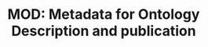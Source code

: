 ---
schema: default
title: 'MOD: Metadata for Ontology Description and publication'
notes: >-
  This specification describes MOD, a metadata vocabulary to describe and
  publish ontologies
organization: DataScientia Foundation
resources:
  - name: MOD.UAN.owl
    url: >-
      http://git.knowdive.disi.unitn.it:8080/knowledge/LiveKnowledge/SREP/metadata/raw/master/MOD.UAN.owl
    format: owl
    description: >-
      This specification describes MOD, a metadata vocabulary to describe and
      publish ontologies
    license: Creative Commmons
    status: Unannotated
    byteSize: '46.782'
    issued: '2018-08-02'
    language: en
    modified: '18 December 2020, 01:43 (UTC+01:00)'
    OntologyEngineeringTool: Protégé
    ontologyLanguage: owl
    ontologySyntax: rdf
    example: Unknown
    ReferenceLKRepository: SREP
    referenceOntology: Unknown
    referenceDatasets: Unknown
distribution: mod-owl
keyword: metadata
publisher: Indian Statistical Institute
category:
  - Upper-Level
versionNotes: '2022: New version added.'
landingPage: 'http://www.isibang.ac.in/ns/mod'
accessRigths: Public
creator: Biswanath Dutta
hasVersion: Unknown
isVersionOf: Unknown
issued: '2018-08-02'
modified: '18 December 2020, 01:43 (UTC+01:00)'
language: en
provenance: >-
  "(2019-05-03) María Poveda-Villalón: Added to LOV (2020-03-28) Ghislain
  Atemezing: Updated namespace URI and added new version of the vocab, thanks to
  the author (2020-03-31) Ghislain Atemezing: Fixed ontology version, thanks to
  the author. (2022-09-16) María Poveda-Villalón: New version added. Provenance
  from: LOV"
page: 'http://www.isibang.ac.in/ns/mod'
wasGeneratedBy: Unknown
versionInfo: version v2.0
formalityLevel: Teleontology
OntologyEngineeringMethodology: Unknown
acronym: mod
CompetencyQuestion: Unknown
preferredNamespacePrefix: ns
toDoList: To completely annotate.
namespacesGenerated: Unknown
namespacesReused: Unknown
datasetLevel: Knowledge Level(L3-4)
spatialExtent: Unknown
temporalExtent: Unknown
datLicense: Creative Commons
DatOwner: Unknown
DatPublicationTimeStamp: Unknown
---